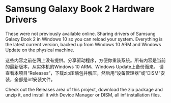 # Samsung Galaxy Book 2 Hardware Drivers
These were not previously available online. Sharing drivers of Samsung Galaxy Book 2 in Windows 10 so you can reload your system. Everything is the latest current version, backed up from Windows 10 ARM and Windows Update on the physical machine.

这些内容之前在网上没有提供。分享驱动程序，方便你重装系统。所有内容是当前的最新版本，从实体机的Windows 10 ARM、Windows Update上备份而来。
请查看本项目“Releases”，下载zip压缩包并解压，然后用“设备管理器”或“DISM”安装，全部是inf安装文件。

Check out the Releases area of this project, download the zip package and unzip it, and install it with Device Manager or DISM, all inf installation files.
